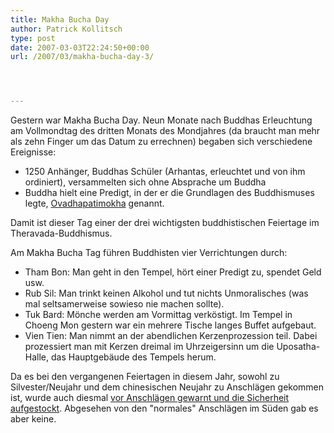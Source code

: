 ```yaml
---
title: Makha Bucha Day
author: Patrick Kollitsch
type: post
date: 2007-03-03T22:24:50+00:00
url: /2007/03/makha-bucha-day-3/




---
```

Gestern war Makha Bucha Day. Neun Monate nach Buddhas Erleuchtung am Vollmondtag des dritten Monats des Mondjahres (da braucht man mehr als zehn Finger um das Datum zu errechnen) begaben sich verschiedene Ereignisse:

  * 1250 Anhänger, Buddhas Schüler (Arhantas, erleuchtet und von ihm ordiniert), versammelten sich ohne Absprache um Buddha
  * Buddha hielt eine Predigt, in der er die Grundlagen des Buddhismuses legte, <a href="1160">Ovadhapatimokha</a> genannt.

Damit ist dieser Tag einer der drei wichtigsten buddhistischen Feiertage im Theravada-Buddhismus. 

Am Makha Bucha Tag führen Buddhisten vier Verrichtungen durch:

  * Tham Bon: Man geht in den Tempel, hört einer Predigt zu, spendet Geld usw.
  * Rub Sil: Man trinkt keinen Alkohol und tut nichts Unmoralisches (was mal seltsamerweise sowieso nie machen sollte).
  * Tuk Bard: Mönche werden am Vormittag verköstigt. Im Tempel in Choeng Mon gestern war ein mehrere Tische langes Buffet aufgebaut.
  * Vien Tien: Man nimmt an der abendlichen Kerzenprozession teil. Dabei prozessiert man mit Kerzen dreimal im Uhrzeigersinn um die Uposatha-Halle, das Hauptgebäude des Tempels herum.

Da es bei den vergangenen Feiertagen in diesem Jahr, sowohl zu Silvester/Neujahr und dem chinesischen Neujahr zu Anschlägen gekommen ist, wurde auch diesmal [vor Anschlägen gewarnt und die Sicherheit aufgestockt][1]. Abgesehen von den "normales" Anschlägen im Süden gab es aber keine.

 [1]: http://www.nationmultimedia.com/2007/02/25/national/national_30027821.php